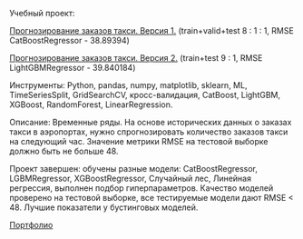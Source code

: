 Учебный проект: 

[Прогнозирование заказов такси. Версия 1.](https://github.com/alexsurina/study-project-autos/blob/main/taxi_1.ipynb) (train+valid+test 8 : 1 : 1, RMSE CatBoostRegressor - 38.89394)

[Прогнозирование заказов такси. Версия 2.](https://github.com/alexsurina/study-project-autos/blob/main/taxi_2.ipynb) (train+test 9 : 1, RMSE LightGBMRegressor - 39.840184)

Инструменты: Python, pandas, numpy, matplotlib, sklearn, ML, TimeSeriesSplit, GridSearchCV, кросс-валидация, CatBoost, LightGBM, XGBoost, RandomForest, LinearRegression.  

Описание: Временные ряды. На основе исторических данных о заказах такси в аэропортах, нужно спрогнозировать количество заказов такси на следующий час. Значение метрики RMSE на тестовой выборке должно быть не больше 48. 

Проект завершен: обучены разные модели: CatBoostRegressor, LGBMRegressor, XGBoostRegressor, Случайный лес, Линейная регрессия, выполнен подбор гиперпараметров. Качество моделей проверено на тестовой выборке, все тестируемые модели дают RMSE < 48. Лучшие показатели у бустинговых моделей.


[Портфолио](https://github.com/alexsurina/Portfolio)
